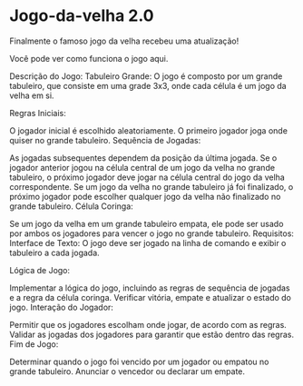 # Jogo-da-velha 2.0

Finalmente o famoso jogo da velha recebeu uma atualização!

Você pode ver como funciona o jogo aqui.

Descrição do Jogo:
Tabuleiro Grande: O jogo é composto por um grande tabuleiro, que consiste em uma grade 3x3, onde cada célula é um jogo da velha em si.

Regras Iniciais:

O jogador inicial é escolhido aleatoriamente.
O primeiro jogador joga onde quiser no grande tabuleiro.
Sequência de Jogadas:

As jogadas subsequentes dependem da posição da última jogada.
Se o jogador anterior jogou na célula central de um jogo da velha no grande tabuleiro, o próximo jogador deve jogar na célula central do jogo da velha correspondente.
Se um jogo da velha no grande tabuleiro já foi finalizado, o próximo jogador pode escolher qualquer jogo da velha não finalizado no grande tabuleiro.
Célula Coringa:

Se um jogo da velha em um grande tabuleiro empata, ele pode ser usado por ambos os jogadores para vencer o jogo no grande tabuleiro.
Requisitos:
Interface de Texto: O jogo deve ser jogado na linha de comando e exibir o tabuleiro a cada jogada.

Lógica de Jogo:

Implementar a lógica do jogo, incluindo as regras de sequência de jogadas e a regra da célula coringa.
Verificar vitória, empate e atualizar o estado do jogo.
Interação do Jogador:

Permitir que os jogadores escolham onde jogar, de acordo com as regras.
Validar as jogadas dos jogadores para garantir que estão dentro das regras.
Fim de Jogo:

Determinar quando o jogo foi vencido por um jogador ou empatou no grande tabuleiro.
Anunciar o vencedor ou declarar um empate.
